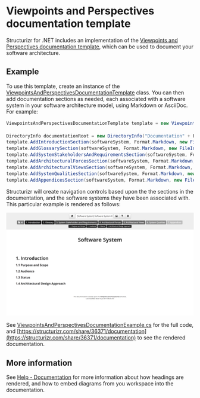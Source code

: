 # Viewpoints and Perspectives documentation template

Structurizr for .NET includes an implementation of the [Viewpoints and Perspectives documentation template](http://www.viewpoints-and-perspectives.info), which can be used to document your software architecture.

## Example

To use this template, create an instance of the [ViewpointsAndPerspectivesDocumentationTemplate](https://github.com/structurizr/dotnet/blob/master/Structurizr.Core/Documentation/ViewpointsAndPerspectivesDocumentationTemplate.cs) class.
You can then add documentation sections as needed, each associated with a software system in your software architecture model, using Markdown or AsciiDoc. For example:

```c#
ViewpointsAndPerspectivesDocumentationTemplate template = new ViewpointsAndPerspectivesDocumentationTemplate(workspace);

DirectoryInfo documentationRoot = new DirectoryInfo("Documentation" + Path.DirectorySeparatorChar + "viewpointsandperspectives" + Path.DirectorySeparatorChar + "markdown");
template.AddIntroductionSection(softwareSystem, Format.Markdown, new FileInfo(Path.Combine(documentationRoot.FullName, "01-introduction.md")));
template.AddGlossarySection(softwareSystem, Format.Markdown, new FileInfo(Path.Combine(documentationRoot.FullName, "02-glossary.md")));
template.AddSystemStakeholdersAndRequirementsSection(softwareSystem, Format.Markdown, new FileInfo(Path.Combine(documentationRoot.FullName, "03-system-stakeholders-and-requirements.md")));
template.AddArchitecturalForcesSection(softwareSystem, Format.Markdown, new FileInfo(Path.Combine(documentationRoot.FullName, "04-architectural-forces.md")));
template.AddArchitecturalViewsSection(softwareSystem, Format.Markdown, new FileInfo(Path.Combine(documentationRoot.FullName, "05-architectural-views")));
template.AddSystemQualitiesSection(softwareSystem, Format.Markdown, new FileInfo(Path.Combine(documentationRoot.FullName, "06-system-qualities.md")));
template.AddAppendicesSection(softwareSystem, Format.Markdown, new FileInfo(Path.Combine(documentationRoot.FullName, "07-appendices.md")));
```

Structurizr will create navigation controls based upon the the sections in the documentation, and the software systems they have been associated with. This particular example is rendered as follows: 

![Documentation based upon the Viewpoints and Perspectives template](images/documentation-viewpoints-and-perspectives-1.png)

See [ViewpointsAndPerspectivesDocumentationExample.cs](https://github.com/structurizr/dotnet/blob/master/Structurizr.Examples/ViewpointsAndPerspectivesDocumentationExample.cs) for the full code, and [https://structurizr.com/share/36371/documentation](https://structurizr.com/share/36371/documentation) to see the rendered documentation.

## More information

See [Help - Documentation](https://structurizr.com/help/documentation) for more information about how headings are rendered, and how to embed diagrams from you workspace into the documentation.